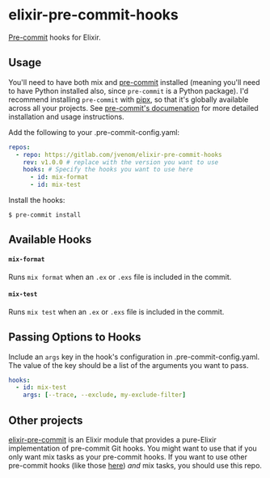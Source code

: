# elixir-pre-commit-hooks

[Pre-commit](https://pre-commit.com/) hooks for Elixir.

## Usage

You'll need to have both mix and [pre-commit](https://pre-commit.com/) installed (meaning you'll need to have Python installed also, since `pre-commit` is a Python package). I'd recommend installing `pre-commit` with [pipx](https://pipxproject.github.io/pipx/), so that it's globally available across all your projects. See [pre-commit's documenation](https://pre-commit.com/#install) for more detailed installation and usage instructions.

Add the following to your .pre-commit-config.yaml:
```yaml
repos:
  - repo: https://gitlab.com/jvenom/elixir-pre-commit-hooks
    rev: v1.0.0 # replace with the version you want to use
    hooks: # Specify the hooks you want to use here
      - id: mix-format
      - id: mix-test
```

Install the hooks:
```
$ pre-commit install
```

## Available Hooks

#### `mix-format`
Runs `mix format` when an `.ex` or `.exs` file is included in the commit.

#### `mix-test`
Runs `mix test` when an `.ex` or `.exs` file is included in the commit.

## Passing Options to Hooks

Include an `args` key in the hook's configuration in .pre-commit-config.yaml. The value of the key should be a list of the arguments you want to pass.
```yaml
hooks:
  - id: mix-test
    args: [--trace, --exclude, my-exclude-filter]
```

## Other projects

[elixir-pre-commit](https://github.com/dwyl/elixir-pre-commit) is an Elixir module that provides a pure-Elixir implementation of pre-commit Git hooks. You might want to use that if you only want mix tasks as your pre-commit hooks. If you want to use other pre-commit hooks (like those [here](https://github.com/pre-commit/pre-commit-hooks)) _and_ mix tasks, you should use this repo.
